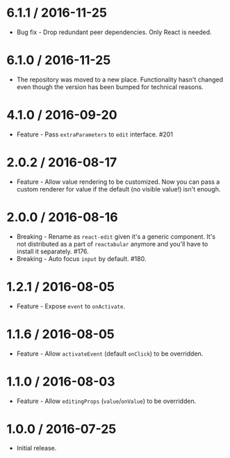 6.1.1 / 2016-11-25
==================

  * Bug fix - Drop redundant peer dependencies. Only React is needed.

6.1.0 / 2016-11-25
==================

  * The repository was moved to a new place. Functionality hasn't changed even though the version has been bumped for technical reasons.

4.1.0 / 2016-09-20
==================

  * Feature - Pass `extraParameters` to `edit` interface. #201

2.0.2 / 2016-08-17
==================

  * Feature - Allow value rendering to be customized. Now you can pass a custom renderer for value if the default (no visible value!) isn't enough.

2.0.0 / 2016-08-16
==================

  * Breaking - Rename as `react-edit` given it's a generic component. It's not distributed as a part of `reactabular` anymore and you'll have to install it separately. #176.
  * Breaking - Auto focus `input` by default. #180.

1.2.1 / 2016-08-05
==================

  * Feature - Expose `event` to `onActivate`.

1.1.6 / 2016-08-05
==================

  * Feature - Allow `activateEvent` (default `onClick`) to be overridden.

1.1.0 / 2016-08-03
==================

  * Feature - Allow `editingProps` (`value`/`onValue`) to be overridden.

1.0.0 / 2016-07-25
==================

  * Initial release.
